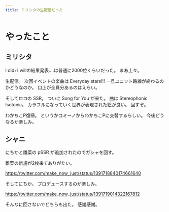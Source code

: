 ```yaml
---
title: ミリシタの生配信だった
---
```


# やったこと

## ミリシタ

I did+I willの結果発表‥‥は普通に2000位くらいだった。
まあ上々。

生配信。
次回イベントの楽曲は Everyday stars!!!
一旦ユニット路線が終わるのかどうなのか。
口上が全員分あるのはえらい。

そしてロコの SSR。
ついに Song for You が来た。
曲は Stereophonic Isotonic。
カラフルになっていく世界が表現された絵が良い。
回すぞ。

わかちこP復帰。
というかコミーノからわかちこPに交替するらしい。
今後どうなるか楽しみ。

## シャニ

にちかと雛菜の pSSR が追加されたのでガシャを回す。

雛菜の新規が2枚来てありがたい。

<https://twitter.com/make_now_just/status/1391718840174661640>

そしてにちか。
プロデュースするのが楽しみ。

<https://twitter.com/make_now_just/status/1391719014322167812>

そんなに回さないでどちらも出た。
感謝感謝。
